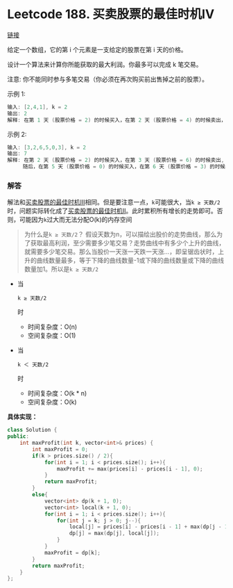 # Leetcode 188. 买卖股票的最佳时机IV

[链接]()

给定一个数组，它的第 i 个元素是一支给定的股票在第 i 天的价格。

设计一个算法来计算你所能获取的最大利润。你最多可以完成 k 笔交易。

注意: 你不能同时参与多笔交易（你必须在再次购买前出售掉之前的股票）。

示例 1:

```C++
输入: [2,4,1], k = 2
输出: 2
解释: 在第 1 天 (股票价格 = 2) 的时候买入，在第 2 天 (股票价格 = 4) 的时候卖出，这笔交易所能获得利润 = 4-2 = 2 。
```

示例 2:

```C++
输入: [3,2,6,5,0,3], k = 2
输出: 7
解释: 在第 2 天 (股票价格 = 2) 的时候买入，在第 3 天 (股票价格 = 6) 的时候卖出, 这笔交易所能获得利润 = 6-2 = 4 。
     随后，在第 5 天 (股票价格 = 0) 的时候买入，在第 6 天 (股票价格 = 3) 的时候卖出, 这笔交易所能获得利润 = 3-0 = 3 。
```

### 解答

解法和[买卖股票的最佳时机III](https://github.com/arkingc/note/blob/master/数据结构与算法/算法题总结.md#买卖股票的最佳时机iii)相同。但是要注意一点，`k`可能很大，当`k ≥ 天数/2`时，问题实际转化成了[买卖股票的最佳时机II](https://github.com/arkingc/note/blob/master/数据结构与算法/算法题总结.md#买卖股票的最佳时机ii)。此时累积所有增长的走势即可。否则，可能因为`k`过大而无法分配O(k)的内存空间

> 为什么是`k ≥ 天数/2`？
>  假设天数为n，可以描绘出股价的走势曲线，那么为了获取最高利润，至少需要多少笔交易？走势曲线中有多少个上升的曲线，就需要多少笔交易。那么当股价一天涨一天跌一天涨...，即呈锯齿状时，上升的曲线数量最多，等于下降的曲线数量-1或下降的曲线数量或下降的曲线数量加1。所以是`k ≥ 天数/2`

- 当

  ```
  k ≥ 天数/2
  ```

  时

  - 时间复杂度：O(n)
  - 空间复杂度：O(1)

- 当

  ```
  k ＜ 天数/2
  ```

  时

  - 时间复杂度：O(k * n)
  - 空间复杂度：O(k)

**具体实现：**

```c++
class Solution {
public:
    int maxProfit(int k, vector<int>& prices) {
        int maxProfit = 0;
        if(k > prices.size() / 2){
            for(int i = 1; i < prices.size(); i++){
                maxProfit += max(prices[i] - prices[i - 1], 0);
            }
            return maxProfit;
        }
        else{
            vector<int> dp(k + 1, 0);
            vector<int> local(k + 1, 0);
            for(int i = 1; i < prices.size(); i++){
                for(int j = k; j > 0; j--){
                    local[j] = prices[i] - prices[i - 1] + max(dp[j - 1], local[j]);
                    dp[j] = max(dp[j], local[j]);
                }
            }
            maxProfit = dp[k];
        }
        return maxProfit;
    }
};
```

